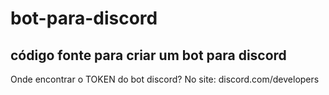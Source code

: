 # bot-para-discord
código fonte para criar um bot para discord
-
Onde encontrar o TOKEN do bot discord? No site: discord.com/developers
